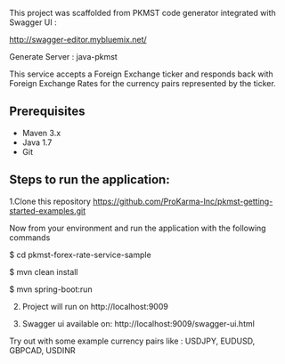 This project was scaffolded from PKMST code generator integrated with Swagger UI :

http://swagger-editor.mybluemix.net/

Generate Server : java-pkmst 


This service accepts a Foreign Exchange ticker and responds back with Foreign Exchange Rates for the currency pairs represented by the ticker.

## Prerequisites

- Maven 3.x
- Java 1.7
- Git

## Steps to run the application: 

1.Clone this repository
https://github.com/ProKarma-Inc/pkmst-getting-started-examples.git

  Now from your environment and run the application with the following commands

  $ cd pkmst-forex-rate-service-sample

  $ mvn clean install

  $ mvn spring-boot:run

2. Project will run on http://localhost:9009 

3. Swagger ui available on:
http://localhost:9009/swagger-ui.html

Try out with some example currency pairs like : USDJPY, EUDUSD, GBPCAD, USDINR